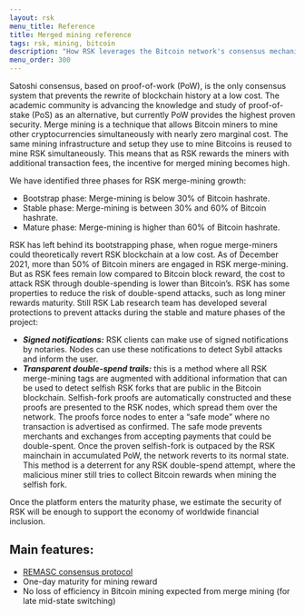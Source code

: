 ```yaml
---
layout: rsk
menu_title: Reference
title: Merged mining reference
tags: rsk, mining, bitcoin
description: "How RSK leverages the Bitcoin network's consensus mechanism for its own secruity, and adds additional features to prevent double spending"
menu_order: 300
---
```


Satoshi consensus, based on proof-of-work (PoW), is the only consensus system that prevents the rewrite of blockchain history at a low cost. The academic community is advancing the knowledge and study of proof-of-stake (PoS) as an alternative, but currently PoW provides the highest proven security. Merge mining is a technique that allows Bitcoin miners to mine other cryptocurrencies simultaneously with nearly zero marginal cost. The same mining infrastructure and setup they use to mine Bitcoins is reused to mine RSK simultaneously. This means that as RSK rewards the miners with additional transaction fees, the incentive for merged mining becomes high.

 We have identified three phases for RSK merge-mining growth:

- Bootstrap phase: Merge-mining is below 30% of Bitcoin hashrate.
- Stable phase: Merge-mining is between 30% and 60% of Bitcoin hashrate.
- Mature phase: Merge-mining is higher than 60% of Bitcoin hashrate.

RSK has left behind its bootstrapping phase, when rogue merge-miners could theoretically revert RSK blockchain at a low cost. As of December 2021, more than 50% of Bitcoin miners are engaged in RSK merge-mining. But as RSK fees remain low compared to Bitcoin block reward, the cost to attack RSK through double-spending is lower than Bitcoin’s.
RSK has some properties to reduce the risk of double-spend attacks, such as long miner rewards maturity. Still RSK Lab research team has developed several protections to prevent attacks during the stable and mature phases of the project:

* ___Signed notifications:___ RSK clients can make use of signed notifications by notaries. Nodes can use these notifications to detect Sybil attacks and inform the user.
* ___Transparent double-spend trails:___ this is a method where all RSK merge-mining tags are augmented with additional information that can be used to detect selfish RSK forks that are public in the Bitcoin blockchain. Selfish-fork proofs are automatically constructed and these proofs are presented to the RSK nodes, which spread them over the network. The proofs force nodes to enter a “safe mode” where no transaction is advertised as confirmed. The safe mode prevents merchants and exchanges from accepting payments that could be double-spent. Once the proven selfish-fork is outpaced by the RSK mainchain in accumulated PoW, the network reverts to its normal state. This method is a deterrent for any RSK double-spend attempt, where the malicious miner still tries to collect Bitcoin rewards when mining the selfish fork.

Once the platform enters the maturity phase, we estimate the security of RSK will be enough to support the economy of worldwide financial inclusion.

## Main features:

- [REMASC consensus protocol](/rsk/architecture/mining/remasc/)
- One-day maturity for mining reward
- No loss of efficiency in Bitcoin mining expected from merge mining (for late mid-state switching)
